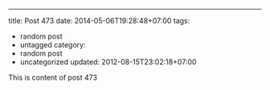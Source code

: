 ---
title: Post 473
date: 2014-05-06T19:28:48+07:00
tags:
  - random post
  - untagged
category:
  - random post
  - uncategorized
updated: 2012-08-15T23:02:18+07:00

This is content of post 473